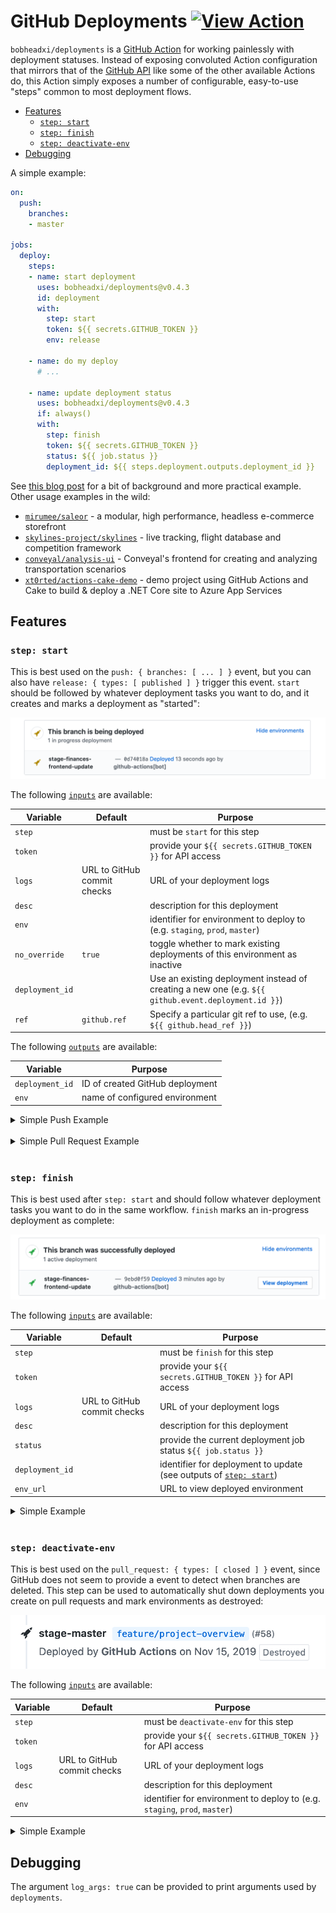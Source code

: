 # GitHub Deployments [![View Action](https://img.shields.io/badge/view-github%20action-yellow.svg)](https://bobheadxi.dev/r/deployments/)

`bobheadxi/deployments` is a [GitHub Action](https://github.com/features/actions) for working painlessly with deployment statuses.
Instead of exposing convoluted Action configuration that mirrors that of the [GitHub API](https://developer.github.com/v3/repos/deployments/) like some of the other available Actions do, this Action simply exposes a number of configurable, easy-to-use "steps" common to most deployment flows.

- [Features](#features)
  - [`step: start`](#step-start)
  - [`step: finish`](#step-finish)
  - [`step: deactivate-env`](#step-deactivate-env)
- [Debugging](#debugging)

A simple example:

```yml
on:
  push:
    branches:
    - master

jobs:
  deploy:
    steps:
    - name: start deployment
      uses: bobheadxi/deployments@v0.4.3
      id: deployment
      with:
        step: start
        token: ${{ secrets.GITHUB_TOKEN }}
        env: release

    - name: do my deploy
      # ...

    - name: update deployment status
      uses: bobheadxi/deployments@v0.4.3
      if: always()
      with:
        step: finish
        token: ${{ secrets.GITHUB_TOKEN }}
        status: ${{ job.status }}
        deployment_id: ${{ steps.deployment.outputs.deployment_id }}
```

See [this blog post](https://dev.to/bobheadxi/branch-previews-with-google-app-engine-and-github-actions-3pco) for a bit of background and more practical example.
Other usage examples in the wild:

- [`mirumee/saleor`](https://sourcegraph.com/search?q=repo:%5Egithub%5C.com/mirumee/saleor%24+bobheadxi/deployments\&patternType=literal) - a modular, high performance, headless e-commerce storefront
- [`skylines-project/skylines`](https://sourcegraph.com/search?q=repo:%5Egithub%5C.com/skylines-project/skylines%24+bobheadxi/deployments\&patternType=literal) - live tracking, flight database and competition framework
- [`conveyal/analysis-ui`](https://github.com/conveyal/analysis-ui/blob/dev/.github/workflows/deploy.yml#L17) - Conveyal's frontend for creating and analyzing transportation scenarios
- [`xt0rted/actions-cake-demo`](https://github.com/xt0rted/actions-cake-demo/blob/master/.github/workflows/deploy.yml) - demo project using GitHub Actions and Cake to build & deploy a .NET Core site to Azure App Services

## Features

### `step: start`

This is best used on the `push: { branches: [ ... ] }` event, but you can also have `release: { types: [ published ] }` trigger this event.
`start` should be followed by whatever deployment tasks you want to do, and it creates and marks a deployment as "started":

![deploy started](.static/start.png)

The following [`inputs`](https://help.github.com/en/articles/workflow-syntax-for-github-actions#jobsjob_idstepswith) are available:

| Variable        | Default                     | Purpose                                                                                             |
| --------------- | --------------------------- | --------------------------------------------------------------------------------------------------- |
| `step`          |                             | must be `start` for this step                                                                       |
| `token`         |                             | provide your `${{ secrets.GITHUB_TOKEN }}` for API access                                           |
| `logs`          | URL to GitHub commit checks | URL of your deployment logs                                                                         |
| `desc`          |                             | description for this deployment                                                                     |
| `env`           |                             | identifier for environment to deploy to (e.g. `staging`, `prod`, `master`)                          |
| `no_override`   | `true`                      | toggle whether to mark existing deployments of this environment as inactive                         |
| `deployment_id` |                             | Use an existing deployment instead of creating a new one (e.g. `${{ github.event.deployment.id }}`) |
| `ref`           | `github.ref`                | Specify a particular git ref to use,  (e.g. `${{ github.head_ref }}`)                               |

The following [`outputs`](https://help.github.com/en/actions/automating-your-workflow-with-github-actions/contexts-and-expression-syntax-for-github-actions#steps-context) are available:

| Variable        | Purpose                         |
| --------------- | ------------------------------- |
| `deployment_id` | ID of created GitHub deployment |
| `env`           | name of configured environment  |

<details>
<summary>Simple Push Example</summary>
<p>

```yml
on:
  push:
    branches:
    - master

jobs:
  deploy:
    steps:
    - name: start deployment
      uses: bobheadxi/deployments@v0.4.3
      id: deployment
      with:
        step: start
        token: ${{ secrets.GITHUB_TOKEN }}
        env: release

    - name: do my deploy
      # ...
```

</p>
</details>

<br />

<details>
<summary>Simple Pull Request Example</summary>
<p>

```yml
on:
  pull_request:

jobs:
  deploy:
    steps:
    - name: start deployment
      uses: bobheadxi/deployments@v0.4.3
      id: deployment
      with:
        step: start
        token: ${{ secrets.GITHUB_TOKEN }}
        env: integration
        ref: ${{ github.head_ref }}

    - name: do my deploy
      # ...
```

</p>
</details>

<br />

### `step: finish`

This is best used after `step: start` and should follow whatever deployment tasks you want to do in the same workflow.
`finish` marks an in-progress deployment as complete:

![deploy finished](.static/finish.png)

The following [`inputs`](https://help.github.com/en/articles/workflow-syntax-for-github-actions#jobsjob_idstepswith) are available:

| Variable        | Default                     | Purpose                                                                           |
| --------------- | --------------------------- | --------------------------------------------------------------------------------- |
| `step`          |                             | must be `finish` for this step                                                    |
| `token`         |                             | provide your `${{ secrets.GITHUB_TOKEN }}` for API access                         |
| `logs`          | URL to GitHub commit checks | URL of your deployment logs                                                       |
| `desc`          |                             | description for this deployment                                                   |
| `status`        |                             | provide the current deployment job status `${{ job.status }}`                     |
| `deployment_id` |                             | identifier for deployment to update (see outputs of [`step: start`](#step-start)) |
| `env_url`       |                             | URL to view deployed environment                                                  |

<details>
<summary>Simple Example</summary>
<p>

```yml
# ...

jobs:
  deploy:
    steps:
    - name: start deployment
      # ... see previous example

    - name: do my deploy
      # ...

    - name: update deployment status
      uses: bobheadxi/deployments@v0.4.3
      if: always()
      with:
        step: finish
        token: ${{ secrets.GITHUB_TOKEN }}
        status: ${{ job.status }}
        deployment_id: ${{ steps.deployment.outputs.deployment_id }}
```

</p>
</details>

<br />

### `step: deactivate-env`

This is best used on the `pull_request: { types: [ closed ] }` event, since GitHub does not seem to provide a event to detect when branches are deleted.
This step can be used to automatically shut down deployments you create on pull requests and mark environments as destroyed:

![env destroyed](.static/destroyed.png)

The following [`inputs`](https://help.github.com/en/articles/workflow-syntax-for-github-actions#jobsjob_idstepswith) are available:

| Variable | Default                     | Purpose                                                                    |
| -------- | --------------------------- | -------------------------------------------------------------------------- |
| `step`   |                             | must be `deactivate-env` for this step                                     |
| `token`  |                             | provide your `${{ secrets.GITHUB_TOKEN }}` for API access                  |
| `logs`   | URL to GitHub commit checks | URL of your deployment logs                                                |
| `desc`   |                             | description for this deployment                                            |
| `env`    |                             | identifier for environment to deploy to (e.g. `staging`, `prod`, `master`) |

<details>
<summary>Simple Example</summary>
<p>

```yml
on:
  pull_request:
    types: [ closed ]

jobs:
  prune:
    steps:
    # see https://dev.to/bobheadxi/branch-previews-with-google-app-engine-and-github-actions-3pco
    - name: extract branch name
      id: get_branch
      shell: bash
      env:
        PR_HEAD: ${{ github.head_ref }}
      run: echo "##[set-output name=branch;]$(echo ${PR_HEAD#refs/heads/} | tr / -)"

    - name: do my deployment shutdown
      # ...

    - name: mark environment as deactivated
      uses: bobheadxi/deployments@v0.4.3
      with:
        step: deactivate-env
        token: ${{ secrets.GITHUB_TOKEN }}
        env: ${{ steps.get_branch.outputs.branch }}
        desc: Deployment was pruned
```

</p>
</details>

## Debugging

The argument `log_args: true` can be provided to print arguments used by `deployments`.

<br />
